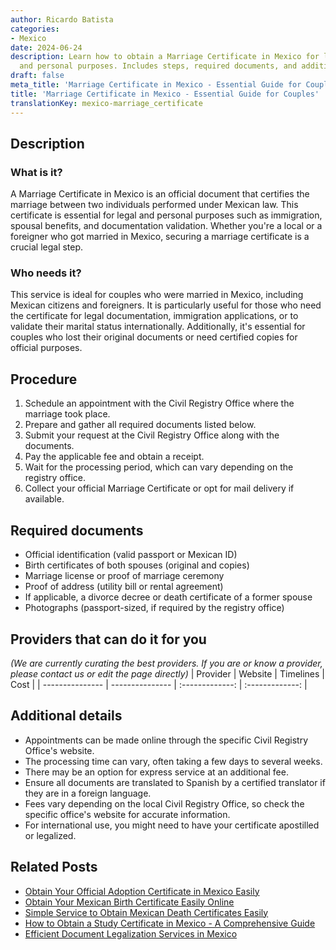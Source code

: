```yaml
---
author: Ricardo Batista
categories:
- Mexico
date: 2024-06-24
description: Learn how to obtain a Marriage Certificate in Mexico for legal, immigration,
  and personal purposes. Includes steps, required documents, and additional tips.
draft: false
meta_title: 'Marriage Certificate in Mexico - Essential Guide for Couples'
title: 'Marriage Certificate in Mexico - Essential Guide for Couples'
translationKey: mexico-marriage_certificate
---
```



## Description
### What is it?
A Marriage Certificate in Mexico is an official document that certifies the marriage between two individuals performed under Mexican law. This certificate is essential for legal and personal purposes such as immigration, spousal benefits, and documentation validation. Whether you're a local or a foreigner who got married in Mexico, securing a marriage certificate is a crucial legal step.

### Who needs it?
This service is ideal for couples who were married in Mexico, including Mexican citizens and foreigners. It is particularly useful for those who need the certificate for legal documentation, immigration applications, or to validate their marital status internationally. Additionally, it's essential for couples who lost their original documents or need certified copies for official purposes.

## Procedure

1. Schedule an appointment with the Civil Registry Office where the marriage took place.
2. Prepare and gather all required documents listed below.
3. Submit your request at the Civil Registry Office along with the documents.
4. Pay the applicable fee and obtain a receipt.
5. Wait for the processing period, which can vary depending on the registry office.
6. Collect your official Marriage Certificate or opt for mail delivery if available.


## Required documents

- Official identification (valid passport or Mexican ID)
- Birth certificates of both spouses (original and copies)
- Marriage license or proof of marriage ceremony
- Proof of address (utility bill or rental agreement)
- If applicable, a divorce decree or death certificate of a former spouse
- Photographs (passport-sized, if required by the registry office)


## Providers that can do it for you
_(We are currently curating the best providers. If you are or know a provider, please contact us or edit the page directly)_
| Provider        |     Website     |     Timelines    |       Cost      |
| --------------- | --------------- |  :-------------: | :-------------: |

## Additional details

- Appointments can be made online through the specific Civil Registry Office's website.
- The processing time can vary, often taking a few days to several weeks.
- There may be an option for express service at an additional fee.
- Ensure all documents are translated to Spanish by a certified translator if they are in a foreign language.
- Fees vary depending on the local Civil Registry Office, so check the specific office's website for accurate information.
- For international use, you might need to have your certificate apostilled or legalized.

## Related Posts

- [Obtain Your Official Adoption Certificate in Mexico Easily](https://tramitit.com/guides/mexico/adoption_certificate_request/)
- [Obtain Your Mexican Birth Certificate Easily Online](https://tramitit.com/guides/mexico/birth_certificate/)
- [Simple Service to Obtain Mexican Death Certificates Easily](https://tramitit.com/guides/mexico/death_certificate/)
- [How to Obtain a Study Certificate in Mexico - A Comprehensive Guide](https://tramitit.com/guides/mexico/study_certificate/)
- [Efficient Document Legalization Services in Mexico](https://tramitit.com/guides/mexico/document_legalization/)